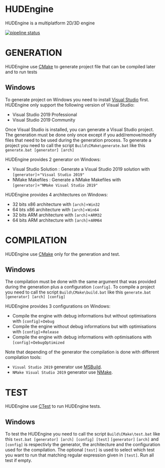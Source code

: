 # HUDEngine
HUDEngine is a multiplatform 2D/3D engine

[![pipeline status](https://gitlab.com/hud-software/hudengine/badges/dev/pipeline.svg)](https://gitlab.com/hud-software/hudengine/-/pipelines)

# GENERATION
HUDEngine use [CMake](https://cmake.org/) to generate project file that can be compiled later and to run tests

## Windows
To generate project on Windows you need to install [Visual Studio](https://visualstudio.microsoft.com/fr/vs/) first.
HUDEngine only support the following version of Visual Studio:
- Visual Studio 2019 Professional
- Visual Studio 2019 Community

Once Visual Studio is installed, you can generate a Visual Studio project. The generation must be done only once except if you add/remove/modify files that need to be used during the generation process.
To generate a project you need to call the script `Build\CMake\generate.bat` like this `generate.bat [generator] [arch]`

HUDEngine provides 2 generator on Windows:
- Visual Studio Solution : Generate a Visual Studio 2019 solution with `[generator]`=`"Visual Studio 2019"`
- NMake Makefiles : Generate a NMake Makefiles with `[generator]`=`"NMake Visual Studio 2019"`

HUDEngine provides 4 architectures on Windows:
- 32 bits x86 architecture with `[arch]`=`Win32`
- 64 bts x86 architecture with `[arch]`=`Win64`
- 32 bits ARM architecture with `[arch]`=`ARM32`
- 64 bits ARM architecture with `[arch]`=`ARM64`


# COMPILATION
HUDEngine use [CMake](https://cmake.org/) only for the generation and test.

## Windows
The compilation must be done with the same argument that was provided during the generation plus a configuration `[config]`.
To compile a project you need to call the script `Build\CMake\build.bat` like this `generate.bat [generator] [arch] [config]`

HUDEngine provides 3 configurations on Windows:
- Compile the engine with debug informations but without optimisations with `[config]`=`Debug`
- Compile the engine without debug informations but with optimisations with `[config]`=`Release`
- Compile the engine with debug informations with optimisations with `[config]`=`DebugOptimized`

Note that depending of the generator the compilation is done with different compilation tools:
- `Visual Studio 2019` generator use [MSBuild](https://docs.microsoft.com/fr-fr/visualstudio/msbuild).
- `NMake Visual Studio 2019` generator use [NMake](https://docs.microsoft.com/fr-fr/cpp/build/reference/nmake-reference).


# TEST
HUDEngine use [CTest](https://cmake.org/cmake/help/latest/manual/ctest.1.html) to run HUDEngine tests.

## Windows
To test the HUDEngine you need to call the script `Build\CMake\test.bat` like this `test.bat [generator] [arch] [config] [test]`
`[generator]` `[arch]` and `[config]` is respectivly the generator, the architecture and the configuration used for the compilation.
The optional `[test]` is used to select which test you want to run that matching regular expression given in `[test]`. Run all test if empty.